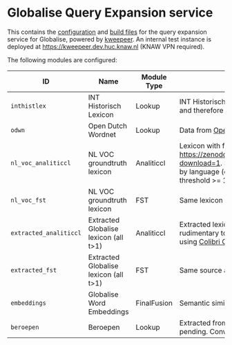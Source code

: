 # Globalise Query Expansion service

This contains the [configuration](all.config.toml) and [build files](Makefile)
for the query expansion service for Globalise, powered by 
[kweepeer](https://github.com/knaw-huc/kweepeer). An
internal test instance is deployed at <https://kweepeer.dev.huc.knaw.nl> (KNAW
VPN required).
 
The following modules are configured:

| ID                  | Name                           | Module Type   | Description & Source |
| ------------------- | ------------------------------ | ------------- | -------------------- |
| `inthistlex`        | INT Historisch Lexicon         | Lookup        | INT Historisch Lexicon (version 2022-02-04, note: the lexicon itself is not freely distributable, required permission from IVDNT and therefore not included in this repo) |
| `odwn`              | Open Dutch Wordnet             | Lookup      | Data from [Open Dutch Wordnet](https://github.com/cltl/OpenDutchWordnet) |
| `nl_voc_analiticcl` | NL VOC groundtruth lexicon     | Analiticcl    | Lexicon with frequency information extracted from ground-truth data of VOC archives. PageXML retrieved from <https://zenodo.org/records/6414086/files/VOC%20Ground%20truths%20of%20the%20trainingset%20in%20PAGE%20xml.7z?download=1>. See <https://zenodo.org/record/6414086> for context. In preprocessing, this data was tokenised with [ucto](https://github.com/LanguageMachines/ucto) and filtered by language (dutch) using [lingua-cli](https://github.com/proycon/lingua-cli). A lexicon with frequency information was extracted using [Colibri Core](https://github.com/proycon/colibri-core) with occurrence threshold >= 1. |
| `nl_voc_fst`  | NL VOC groundtruth lexicon           | FST    | Same lexicon as above (but without frequency information), levensthein distance 2. |
| `extracted_analiticcl` | Extracted Globalise lexicon (all t>1) | Analiticcl | Extracted lexicon with frequency information. This is data extracted from the entire globalise corpus (from the PageXMLs) after rudimentary tokenisation and dehyphenation, no language detection/filtering. A lexicon with frequency information was extracted using [Colibri Core](https://github.com/proycon/colibri-core) with occurrence threshold >= 2. |
| `extracted_fst` | Extracted Globalise lexicon (all t>1) | FST | Same source as above (but without frequency information). |
| `embeddings`    | Globalise Word Embeddings | FinalFusion | Semantic similarity using vector comparison on word embeddings trained on the same sources as above, using [finalfrontier](https://finalfusion.github.io/finalfrontier) |
| `beroepen`    | Beroepen | Lookup | Extracted from a temporary development version (20250326) of the [Occupations Thesaurus for Globalise](https://digitaalerfgoed.poolparty.biz/globalise/thesaurus), official version is still pending. Converted with [skos2variants](https://github.com/knaw-huc/skos2variants). |
